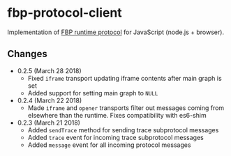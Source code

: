 # fbp-protocol-client

Implementation of [FBP runtime protocol](https://flowbased.github.io/fbp-protocol/)
for JavaScript (node.js + browser).

Changes
-------

* 0.2.5 (March 28 2018)
  - Fixed `iframe` transport updating iframe contents after main graph is set
  - Added support for setting main graph to `NULL`
* 0.2.4 (March 22 2018)
  - Made `iframe` and `opener` transports filter out messages coming from elsewhere than the runtime. Fixes compatibility with es6-shim
* 0.2.3 (March 21 2018)
  - Added `sendTrace` method for sending trace subprotocol messages
  - Added `trace` event for incoming trace subprotocol messages
  - Added `message` event for all incoming protocol messages

